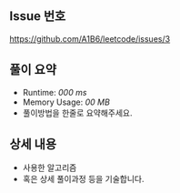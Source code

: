 ## Issue 번호
https://github.com/A1B6/leetcode/issues/3

## 풀이 요약
* Runtime: _000 ms_
* Memory Usage: _00 MB_
* 풀이방법을 한줄로 요약해주세요.

## 상세 내용
* 사용한 알고리즘
* 혹은 상세 풀이과정 등을 기술합니다.
